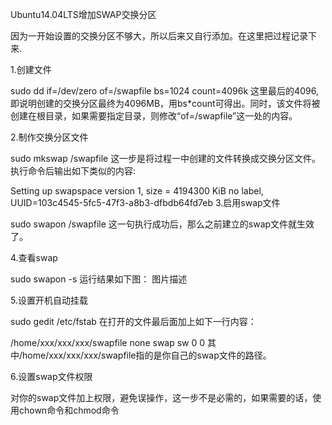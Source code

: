 Ubuntu14.04LTS增加SWAP交换分区

因为一开始设置的交换分区不够大，所以后来又自行添加。在这里把过程记录下来.

1.创建文件

sudo dd if=/dev/zero of=/swapfile bs=1024 count=4096k
这里最后的4096,即说明创建的交换分区最终为4096MB，用bs*count可得出。同时，该文件将被创建在根目录，如果需要指定目录，则修改“of=/swapfile”这一处的内容。

2.制作交换分区文件

sudo mkswap /swapfile
这一步是将过程一中创建的文件转换成交换分区文件。
执行命令后输出如下类似的内容:

Setting up swapspace version 1, size = 4194300 KiB
no label, UUID=103c4545-5fc5-47f3-a8b3-dfbdb64fd7eb
3.启用swap文件

sudo swapon /swapfile
这一句执行成功后，那么之前建立的swap文件就生效了。

4.查看swap

sudo swapon -s
运行结果如下图：
图片描述

5.设置开机自动挂载

sudo gedit /etc/fstab
在打开的文件最后面加上如下一行内容：

/home/xxx/xxx/xxx/swapfile none swap sw 0 0
其中/home/xxx/xxx/xxx/swapfile指的是你自己的swap文件的路径。

6.设置swap文件权限

对你的swap文件加上权限，避免误操作，这一步不是必需的，如果需要的话，使用chown命令和chmod命令
